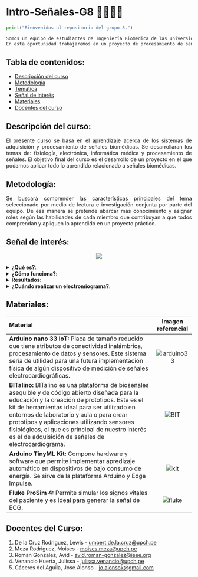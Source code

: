 # Intro-Señales-G8 👨‍⚕️👷‍♀️

```python
print("Bienvenidos al repositorio del grupo 8.")

Somos un equipo de estudiantes de Ingeniería Biomédica de las universidades PUCP y UPCH semestre 2023-1. 
En esta oportunidad trabajaremos en un proyecto de procesamiento de señales de EMG.
```
## Tabla de contenidos:
* [Descripción del curso](#descripción-del-curso)
* [Metodología](#metodología)
* [Temática](#temática)
* [Señal de interés](#señal-de-interés)
* [Materiales](#materiales)
* [Docentes del curso](#docentes-del-curso)

## Descripción del curso:
<!--START_SECTION:Descripción del curso-->
<p align="justify">El presente curso se basa en el aprendizaje acerca de los sistemas de adquisición y procesamiento de señales biomédicas. Se desarrollaran los temas de: fisiología, electrónica, informática médica y procesamiento de señales. El objetivo final del curso es el desarrollo de un proyecto en el que podamos aplicar todo lo aprendido relacionado a señales biomédicas.</p>
<!--END_SECTION:Descripción del curso-->

## Metodología:
<p align="justify">Se buscará comprender las características principales del tema seleccionado por medio de lectura e investigación conjunta por parte del equipo. De esa manera se pretende abarcar más conocimiento y asignar roles según las
habilidades de cada miembro que contribuyan a que todos comprendan y apliquen lo aprendido en un proyecto práctico.</p>

## Señal de interés:
<p align="center">
<img src="https://github.com/MauricioCastilloT/Intro-SenalesG8/assets/112776840/de61292c-0a76-4749-8c78-2d5a7a2d4290" align="center" />
</p>


<details> 
 <summary> <b>¿Qué es?</b>: </summary>
<br>
<!--START_SECTION:waka-->
<p align=justify>Una señal EMG (electromiografía) es una técnica que se utiliza para medir la actividad eléctrica generada por los músculos. Esta actividad eléctrica es producida por las unidades motoras, que son la combinación de una neurona motora y las fibras musculares que dicha neurona inerva. La señal EMG proporciona información sobre la actividad muscular, como la intensidad, la duración y el patrón de contracción.</p>
<!--END_SECTION:waka-->
</details>

<details> 
 <summary> <b>¿Cómo funciona?</b>: </summary>
<br>
<!--START_SECTION:waka-->
<p align=justify>Para registrar la señal EMG, se colocan electrodos en la piel sobre el músculo de interés. Estos electrodos captan los impulsos eléctricos generados por las unidades motoras cuando el músculo se contrae y se relaja. Los impulsos eléctricos son amplificados y convertidos en una señal gráfica o una señal digital, que muestra la actividad eléctrica del músculo a lo largo del tiempo.</p>
<!--END_SECTION:waka-->
</details>

<details> 
 <summary> <b>Resultados</b>: </summary>
<br>
<!--START_SECTION:waka-->
Los resultados del electrocardiograma proporcionan la siguiente información:
 
- Frecuencia cardíaca
 
- Ritmo cardíaco
 
- Ataque cardiaco: anterior o que este ocurriendo
 
- Suministro de sangre y oxígeno al corazón
 
- Cambios en la estructura cardíaca
 
<!--END_SECTION:waka-->
</details>

<details> 
 <summary> <b>¿Cuándo realizar un electromiograma?</b>: </summary>
<br>
<!--START_SECTION:waka-->
<p align=justify>En la investigación, la señal EMG se utiliza para estudiar la biomecánica y la fisiología muscular, analizar los patrones de contracción muscular, evaluar la eficacia de tratamientos y terapias, así como en el desarrollo de prótesis y dispositivos de asistencia para personas con discapacidad.</p>
 
<p align=justify>El electromiograma (EMG) se realiza en varias situaciones clínicas para evaluar la función y la salud de los músculos y los nervios. Aquí hay algunas circunstancias en las que se puede recomendar realizar un electromiograma:</p>

- **Evaluación de trastornos neuromusculares**: El EMG es útil en el diagnóstico y la evaluación de trastornos neuromusculares, como neuropatías periféricas (daño a los nervios periféricos), miopatías (enfermedades musculares) y enfermedades de la unión neuromuscular. Ayuda a identificar la ubicación y la gravedad del daño o la disfunción.

- **Debilidad muscular inexplicada**: Si una persona experimenta debilidad muscular inexplicada o pérdida de fuerza, el EMG puede ayudar a determinar si la causa se encuentra en el sistema nervioso central (cerebro y médula espinal) o en el sistema periférico (nervios y músculos).

- **Dolor o entumecimiento en las extremidades**: El EMG puede ser utilizado para evaluar afecciones como el síndrome del túnel carpiano, la ciática y otras neuropatías compresivas que pueden causar dolor, entumecimiento o debilidad en las extremidades.

- **Trastornos del movimiento**: En casos de trastornos del movimiento, como el temblor o la distonía, el EMG puede ayudar a evaluar la actividad muscular anormal y a diferenciar entre los trastornos de origen muscular y los de origen neurológico.

- **Lesiones de nervios periféricos**: Si se sospecha una lesión en un nervio periférico, como una lesión por atrapamiento o una lesión traumática, el EMG puede ayudar a localizar y evaluar el alcance de la lesión.
<!--END_SECTION:waka-->
</details>

## Materiales:

| Material                      | Imagen referencial          | 
| :---                          |    :----:                   |  
| **Arduino nano 33 IoT:** Placa de tamaño reducido que tiene atributos de conectividad inalámbrica, procesamiento de datos y sensores. Este sistema sería de utilidad para una futura implementación física de algún dispositivo de medición de señales electrocardiográficas.   | ![arduino33](https://media.digikey.com/photos/Arduino/ABX00032.JPG)  | 
| **BITalino:** BITalino es una plataforma de bioseñales asequible y de código abierto diseñada para la educación y la creación de prototipos. Este es el kit de herramientas ideal para ser utilizado en entornos de laboratorio y aula o para crear prototipos y aplicaciones utilizando sensores fisiológicos, el que es principal de nuestro interés es el de adquisición de señales de electrocardiograma.  | ![BIT](https://cdn.sparkfun.com//assets/parts/1/1/8/2/8/14022-01a.jpg)        | 
| **Arduino TinyML Kit:** Compone hardware y software que permite implementar apredizaje automático en dispositivos de bajo consumo de energía. Se sirve de la plataforma Arduino y Edge Impulse. |  ![kit](https://cdn.shopify.com/s/files/1/0438/4735/2471/products/AKX00028_01.iso_934x700.jpg?v=1615313455) |
| **Fluke ProSim 4:** Permite simular los signos vitales del paciente y es ideal para generar la señal de ECG. |  ![fluke](https://encrypted-tbn0.gstatic.com/images?q=tbn:ANd9GcQCCdKhPqmxDtMztz24F8VEhXCsoWzkiCwyKR8wNg3g4_hYodQbdQj98sFE9Nv7fcQ_bH8&usqp=CAU) |

## Docentes del Curso:
1. De la Cruz Rodriguez, Lewis - umbert.de.la.cruz@upch.pe
2. Meza Rodriguez, Moises - moises.meza@upch.pe
3. Roman Gonzalez, Avid - avid.roman-gonzalez@ieee.org
4. Venancio Huerta, Julissa - julissa.venancio@upch.pe
5. Cáceres del Aguila, Jose Alonso - jo.alonsok@gmail.com
